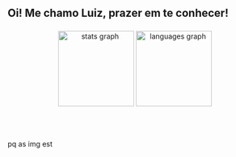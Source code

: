 <h2 align="left">Oi! Me chamo Luiz, prazer em te conhecer!</h2>

###

<div align="center">
  <img src="https://github-readme-stats.vercel.app/api?username=Luiz-4ugusto&hide_title=false&hide_rank=false&show_icons=true&include_all_commits=true&count_private=true&disable_animations=false&theme=dracula&locale=en&hide_border=false" height="150" alt="stats graph"  />
  <img src="https://github-readme-stats.vercel.app/api/top-langs?username=Luiz-4ugusto&locale=en&hide_title=false&layout=compact&card_width=320&langs_count=5&theme=dracula&hide_border=false" height="150" alt="languages graph"  />
</div>

###

###


###

<br clear="both">


###

pq as img est
